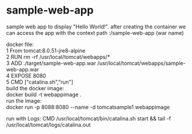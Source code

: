# sample-web-app
sample web app to display "Hello World!".
after creating the container we can access the app with the context path :/sample-web-app (war name)

docker file:<br>
  1 From tomcat:8.0.51-jre8-alpine <br>
  2 RUN rm -rf /usr/local/tomcat/webapps/* <br>
  3 ADD ./target/sample-web-app.war /usr/local/tomcat/webapps/sample-web-app.war <br>
  4 EXPOSE 8080 <br>
  5 CMD ["catalina.sh","run"]
<br>
build the docker image:<br>
docker build -t webappimage .<br>
run the image:<br>
docker run -p 8088:8080 --name -d tomcatsample1 webappimage


run with Logs:
CMD /usr/local/tomcat/bin/catalina.sh start && tail -f /usr/local/tomcat/logs/catalina.out
